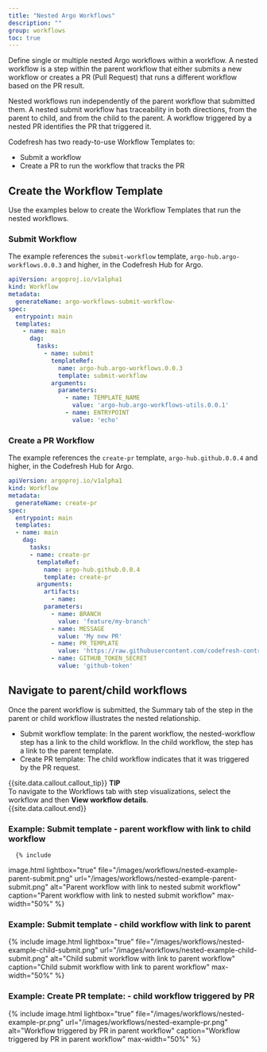 ```yaml
---
title: "Nested Argo Workflows"
description: ""
group: workflows
toc: true
---
```


Define single or multiple nested Argo workflows within a workflow. A nested workflow is a step within the parent workflow that either submits a new workflow or creates a PR (Pull Request) that runs a different workflow based on the PR result.  

Nested workflows run independently of the parent workflow that submitted them. A nested submit workflow has traceability in both directions, from the parent to child, and from the child to the parent. A workflow triggered by a nested PR identifies the PR that triggered it. 

Codefresh has two ready-to-use Workflow Templates to:
* Submit a workflow
* Create a PR to run the workflow that tracks the PR
 
 

## Create the Workflow Template

Use the examples below to create the Workflow Templates that run the nested workflows.

### Submit Workflow

The example references the `submit-workflow` template, `argo-hub.argo-workflows.0.0.3` and higher, in the Codefresh Hub for Argo.

```yaml
apiVersion: argoproj.io/v1alpha1
kind: Workflow
metadata:
  generateName: argo-workflows-submit-workflow-
spec:
  entrypoint: main
  templates:
    - name: main
      dag:
        tasks:
          - name: submit
            templateRef:
              name: argo-hub.argo-workflows.0.0.3
              template: submit-workflow
            arguments:
              parameters:
                - name: TEMPLATE_NAME
                  value: 'argo-hub.argo-workflows-utils.0.0.1'
                - name: ENTRYPOINT
                  value: 'echo'
```

### Create a PR Workflow 

The example references the `create-pr` template, `argo-hub.github.0.0.4` and higher, in the Codefresh Hub for Argo.

```yaml
apiVersion: argoproj.io/v1alpha1
kind: Workflow
metadata:
  generateName: create-pr
spec:
  entrypoint: main
  templates:
  - name: main
    dag:
      tasks:
      - name: create-pr
        templateRef:
          name: argo-hub.github.0.0.4
          template: create-pr
        arguments:
          artifacts:
            - name:
          parameters:
            - name: BRANCH
              value: 'feature/my-branch'
            - name: MESSAGE
              value: 'My new PR'
            - name: PR_TEMPLATE
              value: 'https://raw.githubusercontent.com/codefresh-contrib/express-microservice2/develop/.github/pull_request_template.md'
            - name: GITHUB_TOKEN_SECRET
              value: 'github-token'
```




## Navigate to parent/child workflows

Once the parent workflow is submitted, the Summary tab of the step in the parent or child workflow illustrates the nested relationship. 
* Submit workflow template: In the parent workflow, the nested-workflow step has a link to the child workflow. In the child workflow, the step has a link to the parent template.
* Create PR template: The child workflow indicates that it was triggered by the PR request. 
  
{{site.data.callout.callout_tip}}
**TIP**  
  To navigate to the Workflows tab with step visualizations, select the workflow and then **View workflow details**.  
{{site.data.callout.end}}
     
### Example: Submit template - parent workflow with link to child workflow

      {% include 
   image.html 
   lightbox="true" 
   file="/images/workflows/nested-example-parent-submit.png" 
   url="/images/workflows/nested-example-parent-submit.png" 
   alt="Parent workflow with link to nested submit workflow" 
   caption="Parent workflow with link to nested submit workflow"
   max-width="50%" 
   %}

### Example: Submit template - child workflow with link to parent
     
   {% include 
   image.html 
   lightbox="true" 
   file="/images/workflows/nested-example-child-submit.png" 
   url="/images/workflows/nested-example-child-submit.png" 
   alt="Child submit workflow with link to parent workflow" 
   caption="Child submit workflow with link to parent workflow"
   max-width="50%" 
   %}

### Example: Create PR template: - child workflow triggered by PR
      
  {% include 
   image.html 
   lightbox="true" 
   file="/images/workflows/nested-example-pr.png" 
   url="/images/workflows/nested-example-pr.png" 
   alt="Workflow triggered by PR in parent workflow" 
   caption="Workflow triggered by PR in parent workflow"
   max-width="50%" 
   %}


 